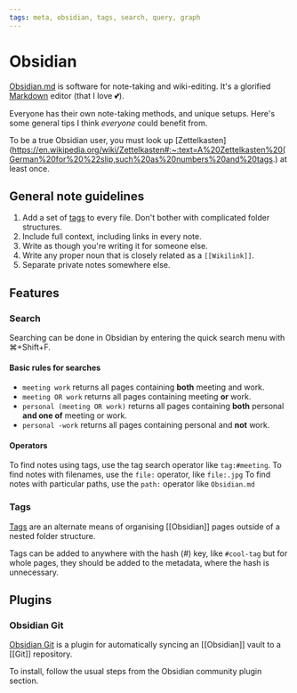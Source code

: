 ```yaml
---
tags: meta, obsidian, tags, search, query, graph
---
```


# Obsidian

[Obsidian.md](https://obsidian.md/) is software for note-taking and wiki-editing. It's a glorified [Markdown](https://www.markdownguide.org/) editor (that I love 💕).

Everyone has their own note-taking methods, and unique setups. Here's some general tips I think *everyone* could benefit from.

To be a true Obsidian user, you must look up [Zettelkasten](https://en.wikipedia.org/wiki/Zettelkasten#:~:text=A%20Zettelkasten%20(German%20for%20%22slip,such%20as%20numbers%20and%20tags.) at least once.

## General note guidelines

1. Add a set of [tags](#Tags) to every file. Don't bother with complicated folder structures.
2. Include full context, including links in every note.
3. Write as though you're writing it for someone else.
4. Write any proper noun that is closely related as a `[[Wikilink]]`.
5. Separate private notes somewhere else.

## Features

### Search

Searching can be done in Obsidian by entering the quick search menu with ⌘+Shift+F.

#### Basic rules for searches
- `meeting work` returns all pages containing **both** meeting and work.
- `meeting OR work` returns all pages containing meeting **or** work.
- `personal (meeting OR work)` returns all pages containing **both** personal **and one of** meeting or work.
- `personal -work` returns all pages containing personal and **not** work.

#### Operators

To find notes using tags, use the tag search operator like `tag:#meeting`.
To find notes with filenames, use the `file:` operator, like `file:.jpg`
To find notes with particular paths, use the `path:` operator like `Obsidian.md`

### Tags

[Tags](https://help.obsidian.md/Editing+and+formatting/Tags) are an alternate means of organising [[Obsidian]] pages outside of a nested folder structure.

Tags can be added to anywhere with the hash (#) key, like `#cool-tag` but for whole pages, they should be added to the metadata, where the hash is unnecessary.

## Plugins

### Obsidian Git

[Obsidian Git](https://publish.obsidian.md/git-doc/Start+here) is a plugin for automatically syncing an [[Obsidian]] vault to a [[Git]] repository.

To install, follow the usual steps from the Obsidian community plugin section.
